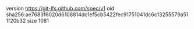 version https://git-lfs.github.com/spec/v1
oid sha256:ae7683f6020d6108814dc1ef5cb5422fec91751041dc6c13255579a511f20b32
size 1081
